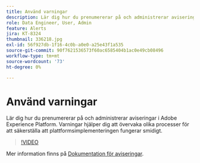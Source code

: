 ```yaml
---
title: Använd varningar
description: Lär dig hur du prenumererar på och administrerar aviseringar i Adobe Experience Platform. Varningar hjälper dig att övervaka olika processer för att säkerställa att plattformsimplementeringen fungerar smidigt.
role: Data Engineer, User, Admin
feature: Alerts
jira: KT-8324
thumbnail: 336218.jpg
exl-id: 56f927db-1f16-4c0b-a0e0-a25e43f1a535
source-git-commit: 90f7621536573f60ac6585404b1ac0e49cb08496
workflow-type: tm+mt
source-wordcount: '73'
ht-degree: 0%

---
```


# Använd varningar

Lär dig hur du prenumererar på och administrerar aviseringar i Adobe Experience Platform. Varningar hjälper dig att övervaka olika processer för att säkerställa att plattformsimplementeringen fungerar smidigt.

>[!VIDEO](https://video.tv.adobe.com/v/336218?quality=12&learn=on)

Mer information finns på [Dokumentation för aviseringar](https://experienceleague.adobe.com/docs/experience-platform/observability/alerts/overview.html).